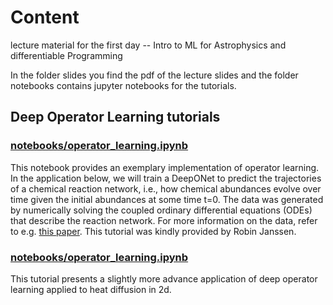 # Content
lecture material for the first day -- Intro to ML for Astrophysics and differentiable Programming

In the folder slides you find the pdf of the lecture slides and the folder notebooks contains jupyter notebooks for the tutorials.

## Deep Operator Learning tutorials

### [notebooks/operator_learning.ipynb](https://github.com/TobiBu/graddays/blob/main/day_3/notebooks/operator_learning.ipynb) 
This notebook provides an exemplary implementation of operator learning. In the application below, we will train a DeepONet to predict the trajectories of a chemical reaction network, i.e., how chemical abundances evolve over time given the initial abundances at some time t=0. The data was generated by numerically solving the coupled ordinary differential equations (ODEs) that describe the reaction network. For more information on the data, refer to e.g. [this paper](https://arxiv.org/abs/2312.06015). This tutorial was kindly provided by Robin Janssen. 

### [notebooks/operator_learning.ipynb](https://github.com/TobiBu/graddays/blob/main/day_3/notebooks/DeepONet_train_HeatDiff.ipynb) 
This tutorial presents a slightly more advance application of deep operator learning applied to heat diffusion in 2d.
